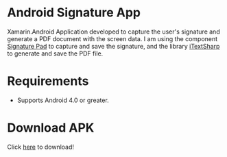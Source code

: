 # Android Signature App
Xamarin.Android Application developed to capture the user's signature and generate a PDF document with the screen data. 
I am using the component <a href="https://components.xamarin.com/view/signature-pad" target="_blank">Signature Pad</a> to capture and save the signature, and the library <a href="https://www.nuget.org/packages/Xam.iTextSharpLGPL/" target="_blank">iTextSharp<a/> to generate and save the PDF file.

# Requirements
<ul>
<li>Supports Android 4.0 or greater.</li>
</ul>

# Download APK
Click <a href="http://sarahonorato.com/imgGit/APK_signature.zip">here</a> to download!


